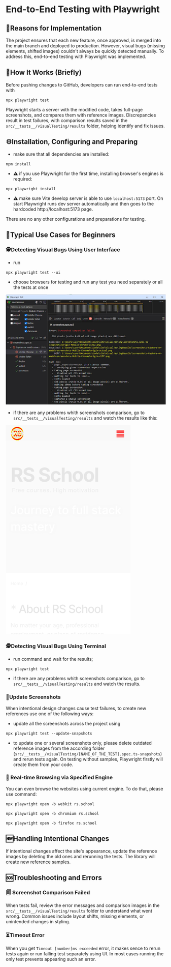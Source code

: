 # End-to-End Testing with Playwright

## 🚨Reasons for Implementation

The project ensures that each new feature, once approved, is merged into the main branch and deployed to production. However, visual bugs (missing elements, shifted images) couldn't always be quickly detected manually. To address this, end-to-end testing with Playwright was implemented.

## 🔬How It Works (Briefly)

Before pushing changes to GitHub, developers can run end-to-end tests with

```
npx playwright test
```

Playwright starts a server with the modified code, takes full-page screenshots, and compares them with reference images. Discrepancies result in test failures, with comparison results saved in the `src/__tests__/visualTesting/results` folder, helping identify and fix issues.

## ⚙️Installation, Configuring and Preparing

- make sure that all dependencies are installed:

```
npm install
```

- ⚠️ if you use Playwright for the first time, installing browser's engines is required:

```
npx playwright install
```

- ⚠️ make sure Vite develop server is able to use `localhost:5173` port. On start Playwright runs dev server automatically and then goes to the hardcoded http://localhost:5173 page.

There are no any other configurations and preparations for testing.

## 📝Typical Use Cases for Beginners

### 🕵Detecting Visual Bugs Using User Interface

- run

```
npx playwright test --ui
```

- choose browsers for testing and run any test you need separately or all the tests at once

<img src="./assets/end-to-end-testing/UI.jpg" alt="image">

- if there are any problems whith screenshots comparison, go to `src/__tests__/visualTesting/results` and watch the results like this:

<img src="./assets/end-to-end-testing/origin-diff.png" alt="image">

### 🕵Detecting Visual Bugs Using Terminal

- run command and wait for the results;

```
npx playwright test
```

- if there are any problems whith screenshots comparison, go to `src/__tests__/visualTesting/results` and watch the results.

### 🔁Update Screenshots

When intentional design changes cause test failures, to create new references use one of the following ways:

- update all the screenshots across the project using

```
npx playwright test --update-snapshots
```

- to update one or several screenshots only, please delete outdated reference images from the according folder (`src/__tests__/visualTesting/[NAME_OF_THE_TEST].spec.ts-snapshots`) and rerun tests again. On testing without samples, Playwright firstly will create them from your code.

### 👀 Real-time Browsing via Specified Engine

You can even browse the websites using current engine. To do that, please use command:

```
npx playwright open -b webkit rs.school
```

```
npx playwright open -b chromium rs.school
```

```
npx playwright open -b firefox rs.school
```

## 🆕Handling Intentional Changes

If intentional changes affect the site's appearance, update the reference images by deleting the old ones and rerunning the tests. The library will create new reference samples.

## 🆘Troubleshooting and Errors

### 🗐 Screenshot Comparison Failed

When tests fail, review the error messages and comparison images in the `src/__tests__/visualTesting/results` folder to understand what went wrong. Common issues include layout shifts, missing elements, or unintended changes in styling.

### ⏳Timeout Error

When you get `Timeout [number]ms exceeded` error, it makes sence to rerun tests again or run falling test separately using UI. In most cases running the only test prevents appearing such an error.
